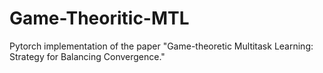 # Game-Theoritic-MTL
Pytorch implementation of the paper "Game-theoretic Multitask Learning: Strategy for Balancing Convergence."
